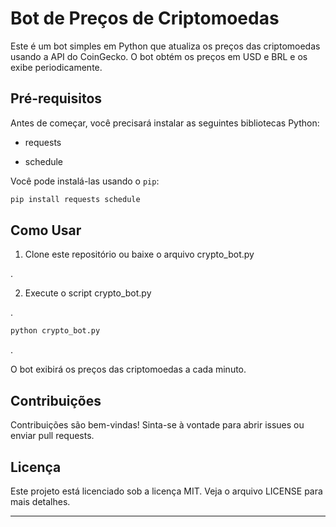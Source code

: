# Bot de Preços de Criptomoedas

Este é um bot simples em Python que atualiza os preços das criptomoedas usando a API do CoinGecko. O bot obtém os preços em USD e BRL e os exibe periodicamente.

## Pré-requisitos

Antes de começar, você precisará instalar as seguintes bibliotecas Python:

- requests


- schedule

Você pode instalá-las usando o `pip`:

```bash
pip install requests schedule
```

## Como Usar

1. Clone este repositório ou baixe o arquivo crypto_bot.py

.

2. Execute o script crypto_bot.py

.

```bash
python crypto_bot.py
```

. 

O bot exibirá os preços das criptomoedas a cada minuto.

## Contribuições

Contribuições são bem-vindas! Sinta-se à vontade para abrir issues ou enviar pull requests.

## Licença

Este projeto está licenciado sob a licença MIT. Veja o arquivo LICENSE para mais detalhes.

---